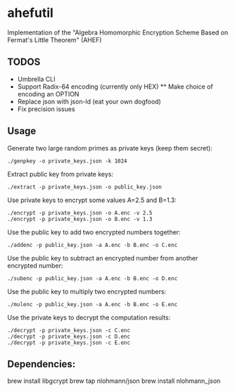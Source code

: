 # ahefutil
Implementation of the "Algebra Homomorphic Encryption Scheme Based on Fermat's Little Theorem" (AHEF)

## TODOS
* Umbrella CLI
* Support Radix-64 encoding (currently only HEX)
** Make choice of encoding an OPTION
* Replace json with json-ld (eat your own dogfood)
* Fix precision issues

## Usage

Generate two large random primes as private keys (keep them secret):
```{r, engine='bash', count_lines}
./genpkey -o private_keys.json -k 1024
```

Extract public key from private keys:
```{r, engine='bash', count_lines}
./extract -p private_keys.json -o public_key.json
```

Use private keys to encrypt some values A=2.5 and B=1.3:
```{r, engine='bash', count_lines}
./encrypt -p private_keys.json -o A.enc -v 2.5
./encrypt -p private_keys.json -o B.enc -v 1.3
```

Use the public key to add two encrypted numbers together:
```{r, engine='bash', count_lines}
./addenc -p public_key.json -a A.enc -b B.enc -o C.enc
```

Use the public key to subtract an encrypted number from another encrypted number:
```{r, engine='bash', count_lines}
./subenc -p public_key.json -a A.enc -b B.enc -o D.enc
```

Use the public key to multiply two encrypted numbers:
```{r, engine='bash', count_lines}
./mulenc -p public_key.json -a A.enc -b B.enc -o E.enc
```

Use the private keys to decrypt the computation results:
```{r, engine='bash', count_lines}
./decrypt -p private_keys.json -c C.enc
./decrypt -p private_keys.json -c D.enc
./decrypt -p private_keys.json -c E.enc
```


## Dependencies:

brew install libgcrypt
brew tap nlohmann/json
brew install nlohmann_json